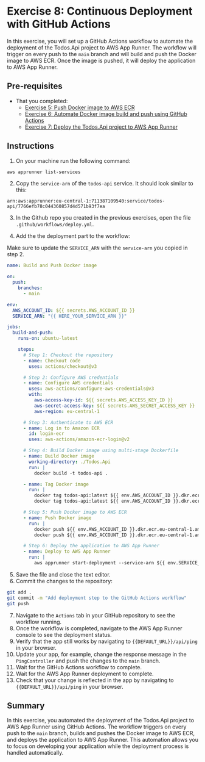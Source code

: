 # Exercise 8: Continuous Deployment with GitHub Actions

In this exercise, you will set up a GitHub Actions workflow to automate the deployment of the Todos.Api project to AWS App Runner. The workflow will trigger on every push to the `main` branch and will build and push the Docker image to AWS ECR. Once the image is pushed, it will deploy the application to AWS App Runner.

## Pre-requisites

- That you completed:
  - [Exercise 5: Push Docker image to AWS ECR](../05-docker-push/README.md)
  - [Exercise 6: Automate Docker image build and push using GitHub Actions](../06-ci/README.md)
  - [Exercise 7: Deploy the Todos.Api project to AWS App Runner](../07-deploy/README.md)

## Instructions

1. On your machine run the following command:

```bash
aws apprunner list-services
```

2. Copy the `service-arn` of the `todos-api` service. It should look similar to this:

```
arn:aws:apprunner:eu-central-1:711387109540:service/todos-api/7766efb78c044360857d4d571b93f7ea
```

3. In the Github repo you created in the previous exercises, open the file `.github/workflows/deploy.yml`.

4. Add the the deployment part to the workflow:

Make sure to update the `SERVICE_ARN` with the `service-arn` you copied in step 2.

```yaml
name: Build and Push Docker image

on:
  push:
    branches:
      - main

env:
  AWS_ACCOUNT_ID: ${{ secrets.AWS_ACCOUNT_ID }}
  SERVICE_ARN: "{{ HERE_YOUR_SERVICE_ARN }}"

jobs:
  build-and-push:
    runs-on: ubuntu-latest

    steps:
      # Step 1: Checkout the repository
      - name: Checkout code
        uses: actions/checkout@v3

      # Step 2: Configure AWS credentials
      - name: Configure AWS credentials
        uses: aws-actions/configure-aws-credentials@v3
        with:
          aws-access-key-id: ${{ secrets.AWS_ACCESS_KEY_ID }}
          aws-secret-access-key: ${{ secrets.AWS_SECRET_ACCESS_KEY }}
          aws-region: eu-central-1

      # Step 3: Authenticate to AWS ECR
      - name: Log in to Amazon ECR
        id: login-ecr
        uses: aws-actions/amazon-ecr-login@v2

      # Step 4: Build Docker image using multi-stage Dockerfile
      - name: Build Docker image
        working-directory: ./Todos.Api
        run: |
          docker build -t todos-api .

      - name: Tag Docker image
        run: |
          docker tag todos-api:latest ${{ env.AWS_ACCOUNT_ID }}.dkr.ecr.eu-central-1.amazonaws.com/todos-api:latest
          docker tag todos-api:latest ${{ env.AWS_ACCOUNT_ID }}.dkr.ecr.eu-central-1.amazonaws.com/todos-api:${{ github.sha }}

      # Step 5: Push Docker image to AWS ECR
      - name: Push Docker image
        run: |
          docker push ${{ env.AWS_ACCOUNT_ID }}.dkr.ecr.eu-central-1.amazonaws.com/todos-api:latest
          docker push ${{ env.AWS_ACCOUNT_ID }}.dkr.ecr.eu-central-1.amazonaws.com/todos-api:${{ github.sha }}

      # Step 6: Deploy the application to AWS App Runner
      - name: Deploy to AWS App Runner
        run: |
          aws apprunner start-deployment --service-arn ${{ env.SERVICE_ARN }}
```

5. Save the file and close the text editor.
6. Commit the changes to the repository:

```bash
git add .
git commit -m "Add deployment step to the GitHub Actions workflow"
git push
```

7. Navigate to the `Actions` tab in your GitHub repository to see the workflow running.
8. Once the workflow is completed, navigate to the AWS App Runner console to see the deployment status.
9. Verify that the app still works by navigating to `{{DEFAULT_URL}}/api/ping` in your browser.
10. Update your app, for example, change the response message in the `PingController` and push the changes to the `main` branch.
11. Wait for the GitHub Actions workflow to complete.
12. Wait for the AWS App Runner deployment to complete.
13. Check that your change is reflected in the app by navigating to `{{DEFAULT_URL}}/api/ping` in your browser.

## Summary

In this exercise, you automated the deployment of the Todos.Api project to AWS App Runner using GitHub Actions. The workflow triggers on every push to the `main` branch, builds and pushes the Docker image to AWS ECR, and deploys the application to AWS App Runner. This automation allows you to focus on developing your application while the deployment process is handled automatically.

